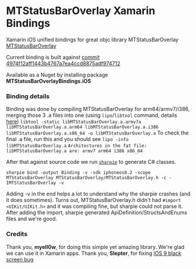 # MTStatusBarOverlay Xamarin Bindings

Xamarin iOS unified bindings for great objc library MTStatusBarOverlay
[MTStatusBarOverlay](https://github.com/myell0w/MTStatusBarOverlay)

Current binding is built against [commit 4974f12aff1443b4767a7ea4ccd8875adf974712](https://github.com/Slepter/MTStatusBarOverlay/commit/4974f12aff1443b4767a7ea4ccd8875adf974712)

Available as a Nuget by installing package **MTStatusBarOverlayBindings.iOS**

### Binding details
Binding was done by compiling MTStatusBarOverlay for arm64/armv7/i386, merging those 3 .a files into one (using `lipo`/`libtool` command, details [here](http://www.cvursache.com/2013/10/06/Combining-Multi-Arch-Binaries/))
`libtool -static libMTStatusBarOverlay.a.armv7a libMTStatusBarOverlay.a.arm64 libMTStatusBarOverlay.a.i386 libMTStatusBarOverlay.a.x86_64 -o libMTStatusBarOverlay.a`
To check the final .a file, run this and you should see
`lipo -info libMTStatusBarOverlay.a`
`Architectures in the fat file: libMTStatusBarOverlay.a are: armv7 arm64 i386 x86_64`

After that against source code we run [`sharpie`](http://developer.xamarin.com/guides/ios/advanced_topics/binding_objective-c/objective_sharpie/) to generate C# classes.

`sharpie bind -output Binding -v -sdk iphoneos8.2 -scope MTStatusBarOverlay MTStatusBarOverlay/MTStatusBarOverlay.h -c -IMTStatusBarOverlay -v`

Adding -v in the end helps a lot to understand why the sharpie crashes (and it does sometimes). Turns out, MTStatusBarOverlay.h didn't had `#import <UIKit/UIKit.h>` and it was compiling fine, but sharpie could not parse it.
After adding the import, sharpie generated ApiDefinition/StructsAndEnums files and we're good.

### Credits
Thank you, **myell0w**, for doing this simple yet amazing library. We're glad we can use it in Xamarin apps.
Thank you, **Slepter**, for fixing [iOS 9 black screen bug](https://github.com/myell0w/MTStatusBarOverlay/pull/99)
